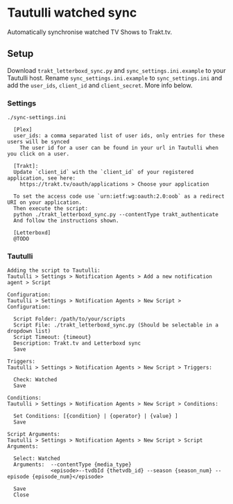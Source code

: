 # Tautulli watched sync
Automatically synchronise watched TV Shows to Trakt.tv.

## Setup
Download `trakt_letterboxd_sync.py` and `sync_settings.ini.example` to your Tautulli host.
Rename `sync_settings.ini.example` to `sync_settings.ini` and add the `user_ids`, `client_id` and `client_secret`.
More info below.

### Settings
`./sync-settings.ini`

```
  [Plex]
  user_ids: a comma separated list of user ids, only entries for these users will be synced
    The user id for a user can be found in your url in Tautulli when you click on a user.
  
  [Trakt]:
  Update `client_id` with the `client_id` of your registered application, see here:
    https://trakt.tv/oauth/applications > Choose your application

  To set the access code use `urn:ietf:wg:oauth:2.0:oob` as a redirect URI on your application.
  Then execute the script:
  python ./trakt_letterboxd_sync.py --contentType trakt_authenticate
  And follow the instructions shown.

  [Letterboxd]
  @TODO
```

### Tautulli
```
Adding the script to Tautulli:
Tautulli > Settings > Notification Agents > Add a new notification agent > Script

Configuration:
Tautulli > Settings > Notification Agents > New Script > Configuration:

  Script Folder: /path/to/your/scripts
  Script File: ./trakt_letterboxd_sync.py (Should be selectable in a dropdown list)
  Script Timeout: {timeout}
  Description: Trakt.tv and Letterboxd sync
  Save

Triggers:
Tautulli > Settings > Notification Agents > New Script > Triggers:
  
  Check: Watched
  Save
  
Conditions:
Tautulli > Settings > Notification Agents > New Script > Conditions:
  
  Set Conditions: [{condition} | {operator} | {value} ]
  Save
  
Script Arguments:
Tautulli > Settings > Notification Agents > New Script > Script Arguments:
  
  Select: Watched
  Arguments:  --contentType {media_type}
              <episode>--tvdbId {thetvdb_id} --season {season_num} --episode {episode_num}</episode>

  Save
  Close
```
